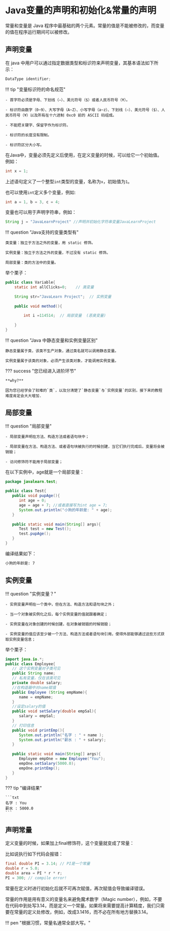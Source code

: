 # Java变量的声明和初始化&常量的声明

常量和变量是 Java 程序中最基础的两个元素。常量的值是不能被修改的，而变量的值在程序运行期间可以被修改。

## 声明变量

在 java 中用户可以通过指定数据类型和标识符来声明变量，其基本语法如下所示：

```Java
DataType identifier;
```

!!! tip "变量标识符的命名规范"

    - 首字符必须是字母、下划线（―）、美元符号（$）或者人民币符号（¥）。
    
    - 标识符由数字（0~9）、大写字母（A~Z）、小写字母（a~z）、下划线（―）、美元符号（$）、人民币符号（¥）以及所有在十六进制 0xc0 前的 ASCII 码组成。

    - 不能把关键字、保留字作为标识符。

    - 标识符的长度没有限制。
    
    - 标识符区分大小写。

在Java中，变量必须先定义后使用，在定义变量的时候，可以给它一个初始值。例如：

```Java
int x = 1;
```

上述语句定义了一个整型`int`类型的变量，名称为`x`，初始值为`1`。

也可以使用`int`定义多个变量，例如:

```Java
int a = 1, b = 3, c = 4;
```

变量也可以用于声明字符串，例如：

```Java
String j = "JavaLearnProject" //声明并初始化字符串变量JavaLearnProject
```

!!! question "Java支持的变量类型有"

    类变量：独立于方法之外的变量，用 static 修饰。

    实例变量：独立于方法之外的变量，不过没有 static 修饰。

    局部变量：类的方法中的变量。

举个栗子：

```Java
public class Variable{
    static int allClicks=0;    // 类变量
 
    String str="JavaLearn Project";  // 实例变量
 
    public void method(){
 
        int i =114514;  // 局部变量  (恶臭变量)
 
    }
}
```

!!! question "Java 中静态变量和实例变量区别"

    静态变量属于类，该类不生产对象，通过类名就可以调用静态变量。

    实例变量属于该类的对象，必须产生该类对象，才能调用实例变量。

??? success "您已经进入进阶环节"

    **why?**

    因为您已经学会了较难的`类`，以及分清楚了`静态变量`与`实例变量`的区别，接下来的教程难度肯定会大大增加.

## 局部变量

!!! question "局部变量"

    - 局部变量声明在方法、构造方法或者语句块中；

    - 局部变量在方法、构造方法、或者语句块被执行的时候创建，当它们执行完成后，变量将会被销毁；

    - 访问修饰符不能用于局部变量；

在以下实例中，age就是一个局部变量：

```Java
package javalearn.test;
 
public class Test{ 
   public void pupAge(){
      int age = 0;
      age = age + 7; //或者直接写为int age = 7;
      System.out.println("小狗的年龄是: " + age);
   }
   
   public static void main(String[] args){
      Test test = new Test();
      test.pupAge();
   }
}
```

编译结果如下：

```txt
小狗的年龄是: 7
```

## 实例变量

!!! question "实例变量？"

    - 实例变量声明在一个类中，但在方法、构造方法和语句块之外；
    
    - 当一个对象被实例化之后，每个实例变量的值就跟着确定；

    - 实例变量在对象创建的时候创建，在对象被销毁的时候销毁；

    - 实例变量的值应该至少被一个方法、构造方法或者语句块引用，使得外部能够通过这些方式获取实例变量信息；

举个栗子：

```Java
import java.io.*;
public class Employee{
   // 这个实例变量对子类可见
   public String name;
   // 私有变量，仅在该类可见
   private double salary;
   //在构造器中对name赋值
   public Employee (String empName){
      name = empName;
   }
   //设定salary的值
   public void setSalary(double empSal){
      salary = empSal;
   }  
   // 打印信息
   public void printEmp(){
      System.out.println("名字 : " + name );
      System.out.println("薪水 : " + salary);
   }
 
   public static void main(String[] args){
      Employee empOne = new Employee("You");
      empOne.setSalary(5000.0);
      empOne.printEmp();
   }
}
```

??? tip "编译结果"

    ```txt
    名字 : You
    薪水 : 5000.0
    ```

## 声明常量

定义变量的时候，如果加上final修饰符，这个变量就变成了常量：

比如说执行如下代码会报错：

```Java
final double PI = 3.14; // PI是一个常量
double r = 5.0;
double area = PI * r * r;
PI = 300; // compile error!
```

常量在定义时进行初始化后就不可再次赋值，再次赋值会导致编译错误。

常量的作用是用有意义的变量名来避免魔术数字（Magic number），例如，不要在代码中到处写3.14，而是定义一个常量。如果将来需要提高计算精度，我们只需要在常量的定义处修改，例如，改成3.1416，而不必在所有地方替换3.14。

!!! pen "根据习惯，常量名通常全部大写。"
